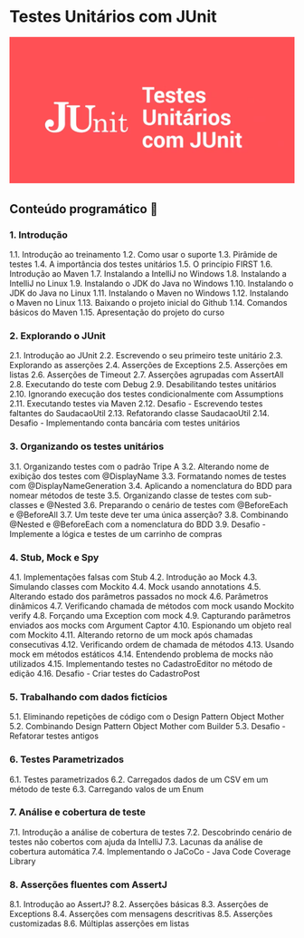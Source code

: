 # Testes Unitários com JUnit

<p  align="center">
	 <img alt="Proffy" src=".github/junit.png"/>  
</p>

## Conteúdo programático 📖

### 1. Introdução

1.1. Introdução ao treinamento
1.2. Como usar o suporte
1.3. Pirâmide de testes
1.4. A importância dos testes unitários
1.5. O princípio FIRST
1.6. Introdução ao Maven
1.7. Instalando a IntelliJ no Windows
1.8. Instalando a IntelliJ no Linux
1.9. Instalando o JDK do Java no Windows
1.10. Instalando o JDK do Java no Linux
1.11. Instalando o Maven no Windows
1.12. Instalando o Maven no Linux
1.13. Baixando o projeto inicial do Github
1.14. Comandos básicos do Maven
1.15. Apresentação do projeto do curso

### 2. Explorando o JUnit

2.1. Introdução ao JUnit
2.2. Escrevendo o seu primeiro teste unitário
2.3. Explorando as asserções
2.4. Asserções de Exceptions
2.5. Asserções em listas
2.6. Asserções de Timeout
2.7. Asserções agrupadas com AssertAll
2.8. Executando do teste com Debug
2.9. Desabilitando testes unitários
2.10. Ignorando execução dos testes condicionalmente com Assumptions
2.11. Executando testes via Maven
2.12. Desafio - Escrevendo testes faltantes do SaudacaoUtil
2.13. Refatorando classe SaudacaoUtil
2.14. Desafio - Implementando conta bancária com testes unitários

### 3. Organizando os testes unitários

3.1. Organizando testes com o padrão Tripe A
3.2. Alterando nome de exibição dos testes com @DisplayName
3.3. Formatando nomes de testes com @DisplayNameGeneration
3.4. Aplicando a nomenclatura do BDD para nomear métodos de teste
3.5. Organizando classe de testes com sub-classes e @Nested
3.6. Preparando o cenário de testes com @BeforeEach e @BeforeAll
3.7. Um teste deve ter uma única asserção?
3.8. Combinando @Nested e @BeforeEach com a nomenclatura do BDD
3.9. Desafio - Implemente a lógica e testes de um carrinho de compras

### 4. Stub, Mock e Spy

4.1. Implementações falsas com Stub
4.2. Introdução ao Mock
4.3. Simulando classes com Mockito
4.4. Mock usando annotations
4.5. Alterando estado dos parâmetros passados no mock
4.6. Parâmetros dinâmicos
4.7. Verificando chamada de métodos com mock usando Mockito verify
4.8. Forçando uma Exception com mock
4.9. Capturando parâmetros enviados aos mocks com Argument Captor
4.10. Espionando um objeto real com Mockito
4.11. Alterando retorno de um mock após chamadas consecutivas
4.12. Verificando ordem de chamada de métodos
4.13. Usando mock em métodos estáticos
4.14. Entendendo problema de mocks não utilizados
4.15. Implementando testes no CadastroEditor no método de edição
4.16. Desafio - Criar testes do CadastroPost

### 5. Trabalhando com dados fictícios

5.1. Eliminando repetições de código com o Design Pattern Object Mother
5.2. Combinando Design Pattern Object Mother com Builder
5.3. Desafio - Refatorar testes antigos

### 6. Testes Parametrizados

6.1. Testes parametrizados
6.2. Carregados dados de um CSV em um método de teste
6.3. Carregando valos de um Enum

### 7. Análise e cobertura de teste

7.1. Introdução a análise de cobertura de testes
7.2. Descobrindo cenário de testes não cobertos com ajuda da IntelliJ
7.3. Lacunas da análise de cobertura automática
7.4. Implementando o JaCoCo - Java Code Coverage Library

### 8. Asserções fluentes com AssertJ

8.1. Introdução ao AssertJ?
8.2. Asserções básicas
8.3. Asserções de Exceptions
8.4. Asserções com mensagens descritivas
8.5. Asserções customizadas
8.6. Múltiplas asserções em listas
